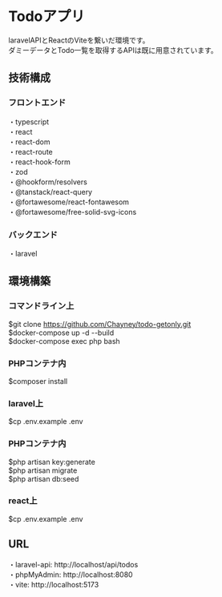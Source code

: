 # Todoアプリ  
laravelAPIとReactのViteを繋いだ環境です。  
ダミーデータとTodo一覧を取得するAPIは既に用意されています。  

## 技術構成  
### フロントエンド  
・typescript  
・react  
・react-dom  
・react-route  
・react-hook-form  
・zod  
・@hookform/resolvers  
・@tanstack/react-query  
・@fortawesome/react-fontawesom  
・@fortawesome/free-solid-svg-icons  

### バックエンド  
・laravel  

## 環境構築

### コマンドライン上
$git clone https://github.com/Chayney/todo-getonly.git  
$docker-compose up -d --build  
$docker-compose exec php bash

### PHPコンテナ内
$composer install

### laravel上
$cp .env.example .env

### PHPコンテナ内
$php artisan key:generate  
$php artisan migrate  
$php artisan db:seed  

### react上  
$cp .env.example .env  

## URL
・laravel-api: http://localhost/api/todos    
・phpMyAdmin: http://localhost:8080  
・vite: http://localhost:5173

